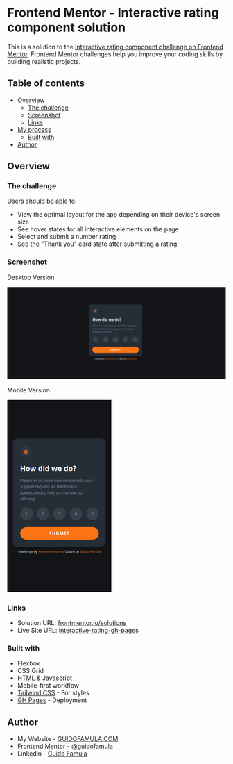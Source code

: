# Frontend Mentor - Interactive rating component solution

This is a solution to the [Interactive rating component challenge on Frontend Mentor](https://www.frontendmentor.io/challenges/interactive-rating-component-koxpeBUmI). Frontend Mentor challenges help you improve your coding skills by building realistic projects.

## Table of contents

- [Overview](#overview)
  - [The challenge](#the-challenge)
  - [Screenshot](#screenshot)
  - [Links](#links)
- [My process](#my-process)
  - [Built with](#built-with)
- [Author](#author)

## Overview

### The challenge

Users should be able to:

- View the optimal layout for the app depending on their device's screen size
- See hover states for all interactive elements on the page
- Select and submit a number rating
- See the "Thank you" card state after submitting a rating

### Screenshot

Desktop Version

![Desktop Version](./src/assets/screenshots/interactive-statis-desktop.png)

Mobile Version

![Mobile Version](./src/assets/screenshots/interactive-statis-mobile.png)

### Links

- Solution URL: [frontmentor.io/solutions](https://www.frontendmentor.io/solutions/product-preview-card-component-wyFzuFT1mo)
- Live Site URL: [interactive-rating-gh-pages](https://guidofamula.github.io/interactive-rating-statis/)

### Built with

- Flexbox
- CSS Grid
- HTML & Javascript
- Mobile-first workflow
- [Tailwind CSS](https://tailwindcss.com/) - For styles
- [GH Pages](https://github.com) - Deployment

## Author

- My Website - [GUIDOFAMULA.COM](https://guidofamula.com)
- Frontend Mentor - [@guidofamula](https://www.frontendmentor.io/profile/guidofamula)
- Linkedin - [Guido Famula](https://www.linkedin.com/in/guido-famula/)
